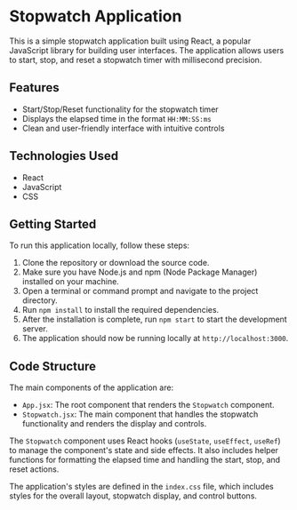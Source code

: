 # Stopwatch Application

This is a simple stopwatch application built using React, a popular JavaScript library for building user interfaces. The application allows users to start, stop, and reset a stopwatch timer with millisecond precision.

## Features

- Start/Stop/Reset functionality for the stopwatch timer
- Displays the elapsed time in the format `HH:MM:SS:ms`
- Clean and user-friendly interface with intuitive controls

## Technologies Used

- React
- JavaScript
- CSS

## Getting Started

To run this application locally, follow these steps:

1. Clone the repository or download the source code.
2. Make sure you have Node.js and npm (Node Package Manager) installed on your machine.
3. Open a terminal or command prompt and navigate to the project directory.
4. Run `npm install` to install the required dependencies.
5. After the installation is complete, run `npm start` to start the development server.
6. The application should now be running locally at `http://localhost:3000`.

## Code Structure

The main components of the application are:

- `App.jsx`: The root component that renders the `Stopwatch` component.
- `Stopwatch.jsx`: The main component that handles the stopwatch functionality and renders the display and controls.

The `Stopwatch` component uses React hooks (`useState`, `useEffect`, `useRef`) to manage the component's state and side effects. It also includes helper functions for formatting the elapsed time and handling the start, stop, and reset actions.

The application's styles are defined in the `index.css` file, which includes styles for the overall layout, stopwatch display, and control buttons.

